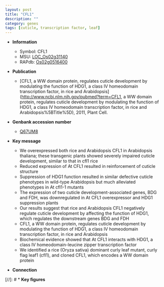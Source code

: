 ```yaml
---
layout: post
title: "CFL1"
description: ""
category: genes
tags: [cuticle, transcription factor, leaf]
---
```


* **Information**  
    + Symbol: CFL1  
    + MSU: [LOC_Os02g31140](http://rice.uga.edu/cgi-bin/ORF_infopage.cgi?orf=LOC_Os02g31140)  
    + RAPdb: [Os02g0516400](http://rapdb.dna.affrc.go.jp/viewer/gbrowse_details/irgsp1?name=Os02g0516400)  

* **Publication**  
    + [CFL1, a WW domain protein, regulates cuticle development by modulating the function of HDG1, a class IV homeodomain transcription factor, in rice and Arabidopsis](http://www.ncbi.nlm.nih.gov/pubmed?term=CFL1, a WW domain protein, regulates cuticle development by modulating the function of HDG1, a class IV homeodomain transcription factor, in rice and Arabidopsis%5BTitle%5D), 2011, Plant Cell.

* **Genbank accession number**  
    + [Q67UM8](http://www.ncbi.nlm.nih.gov/nuccore/Q67UM8)

* **Key message**  
    + We overexpressed both rice and Arabidopsis CFL1 in Arabidopsis thaliana; these transgenic plants showed severely impaired cuticle development, similar to that in cfl1 rice
    + Reduced expression of At CFL1 resulted in reinforcement of cuticle structure
    + Suppression of HDG1 function resulted in similar defective cuticle phenotypes in wild-type Arabidopsis but much alleviated phenotypes in At cfl1-1 mutants
    + The expression of two cuticle development-associated genes, BDG and FDH, was downregulated in At CFL1 overexpressor and HDG1 suppression plants
    + Our results suggest that rice and Arabidopsis CFL1 negatively regulate cuticle development by affecting the function of HDG1, which regulates the downstream genes BDG and FDH
    + CFL1, a WW domain protein, regulates cuticle development by modulating the function of HDG1, a class IV homeodomain transcription factor, in rice and Arabidopsis
    + Biochemical evidence showed that At CFL1 interacts with HDG1, a class IV homeodomain-leucine zipper transcription factor
    + We identified a rice (Oryza sativa) dominant curly leaf mutant, curly flag leaf1 (cfl1), and cloned CFL1, which encodes a WW domain protein

* **Connection**  

[//]: # * **Key figures**  


